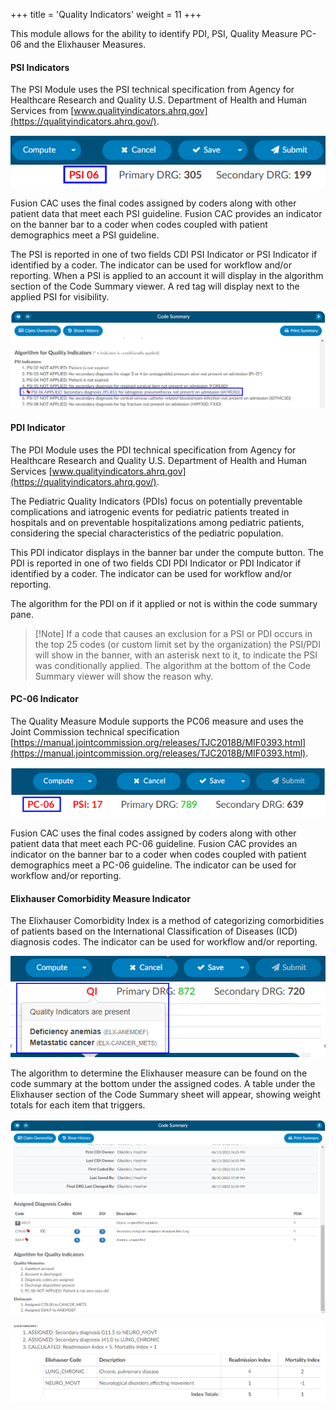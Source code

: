 +++
title = 'Quality Indicators'
weight = 11
+++

This module allows for the ability to identify PDI, PSI, Quality Measure PC-06 and the Elixhauser Measures. 

#### PSI Indicators

The PSI Module uses the PSI technical specification from Agency for Healthcare Research and Quality
U.S. Department of Health and Human Services from [www.qualityindicators.ahrq.gov](https://qualityindicators.ahrq.gov/).

![PSI 06 in Banner Bar](PSI06.png)

Fusion CAC uses the final codes assigned by coders along with other patient data that meet each PSI
guideline. Fusion CAC provides an indicator on the banner bar to a coder when codes coupled with
patient demographics meet a PSI guideline.

The PSI is reported in one of two fields CDI PSI Indicator or PSI Indicator if identified by a coder. The indicator can be used for workflow and/or reporting. When a PSI is applied to an account it will display in the algorithm section of the Code Summary viewer. A red tag will display next to the applied PSI for visibility. 

![PSI Algorithm Flag](PSIAlgorithm.png)

#### PDI Indicator

The PDI Module uses the PDI technical specification from Agency for Healthcare Research and Quality
U.S. Department of Health and Human Services [www.qualityindicators.ahrq.gov](https://qualityindicators.ahrq.gov/).

The Pediatric Quality Indicators (PDIs) focus on potentially preventable complications and iatrogenic
events for pediatric patients treated in hospitals and on preventable hospitalizations among pediatric
patients, considering the special characteristics of the pediatric population.

This PDI indicator displays in the banner bar under the compute button. The PDI is reported in one of two fields CDI PDI Indicator or PDI Indicator if identified by a coder. The indicator can be used for workflow and/or reporting.

The algorithm for the PDI on if it applied or not is within the code summary pane.

>[!Note] If a code that causes an exclusion for a PSI or PDI occurs in the top 25 codes (or custom limit set by the organization) the PSI/PDI will show in the banner, with an asterisk next to it, to indicate the PSI was conditionally applied.  The algorithm at the bottom of the Code Summary viewer will show the reason why. 


#### PC-06 Indicator

The Quality Measure Module supports the PC06 measure and uses the Joint Commission technical
specification [https://manual.jointcommission.org/releases/TJC2018B/MIF0393.html](https://manual.jointcommission.org/releases/TJC2018B/MIF0393.html).

![PC-06 Banner Bar](PC06.png)

Fusion CAC uses the final codes assigned by coders along with other patient data that meet each PC-06
guideline. Fusion CAC provides an indicator on the banner bar to a coder when codes coupled with
patient demographics meet a PC-06 guideline. The indicator can be used for workflow and/or reporting.


#### Elixhauser Comorbidity Measure Indicator

The Elixhauser Comorbidity Index is a method of categorizing comorbidities of patients based on the
International Classification of Diseases (ICD) diagnosis codes. The indicator can be used for workflow
and/or reporting. 

![Elixhauser Banner Bar](Elixhauser.png)

The algorithm to determine the Elixhauser measure can be found on the code summary at the bottom under the assigned codes. A table under the Elixhauser section of the Code Summary sheet will appear, showing weight totals for each item that triggers.

![Elixhauser Alorithim Code Summary](ElixhauserAlgorithim.png)

![Elixhauser Table Code Summary](ElixhauserTable.png)
